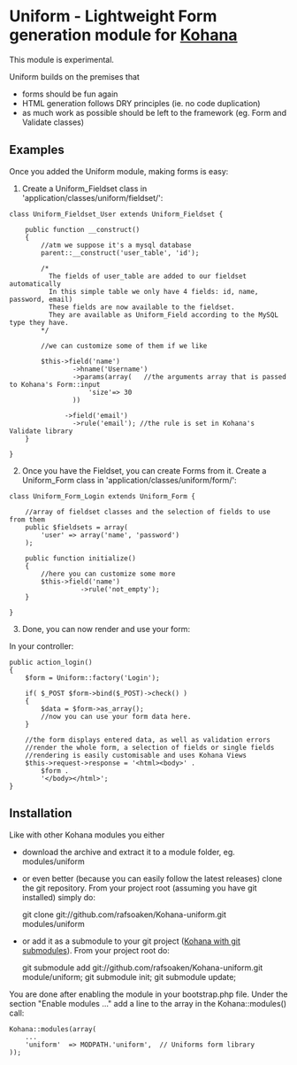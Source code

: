 Uniform - Lightweight Form generation module for [Kohana](http://kohanaframework.org)
=========================================================================

This module is experimental.

Uniform builds on the premises that

* forms should be fun again
* HTML generation follows DRY principles (ie. no code duplication)
* as much work as possible should be left to the framework (eg. Form and Validate classes)

Examples
----------

Once you added the Uniform module, making forms is easy:

1.    Create a Uniform_Fieldset class in 'application/classes/uniform/fieldset/':

    class Uniform_Fieldset_User extends Uniform_Fieldset {

        public function __construct()
        {
            //atm we suppose it's a mysql database
            parent::__construct('user_table', 'id');

            /*
              The fields of user_table are added to our fieldset automatically
              In this simple table we only have 4 fields: id, name, password, email)
              These fields are now available to the fieldset.
              They are available as Uniform_Field according to the MySQL type they have.
            */

            //we can customize some of them if we like

            $this->field('name')
                    ->hname('Username')
                    ->params(array(   //the arguments array that is passed to Kohana's Form::input
                        'size'=> 30
                    ))

                  ->field('email')
                    ->rule('email'); //the rule is set in Kohana's Validate library
        }

    }

2.    Once you have the Fieldset, you can create Forms from it. Create a Uniform_Form class in 'application/classes/uniform/form/':

    class Uniform_Form_Login extends Uniform_Form {

        //array of fieldset classes and the selection of fields to use from them
        public $fieldsets = array(
            'user' => array('name', 'password')
        );

        public function initialize()
        {
            //here you can customize some more
            $this->field('name')
                      ->rule('not_empty');
        }

    }

3.    Done, you can now render and use your form:

In your controller:

    public action_login()
    {
        $form = Uniform::factory('Login');

        if( $_POST $form->bind($_POST)->check() )
        {
            $data = $form->as_array();
            //now you can use your form data here.
        }

        //the form displays entered data, as well as validation errors
        //render the whole form, a selection of fields or single fields
        //rendering is easily customisable and uses Kohana Views
        $this->request->response = '<html><body>' .
            $form .
            '</body></html>';
    }
  
  
Installation
-----------

Like with other Kohana modules you either 

* download the archive and extract it to a module folder, eg. modules/uniform
* or even better (because you can easily follow the latest releases) clone the git repository. 
From your project root (assuming you have git installed) simply do:
    
    git clone git://github.com/rafsoaken/Kohana-uniform.git modules/uniform


* or add it as a submodule to your git project ([Kohana with git submodules](http://kohanaframework.org/guide/tutorials.git)). 
From your project root do:

    git submodule add git://github.com/rafsoaken/Kohana-uniform.git module/uniform;
    git submodule init; git submodule update;
    
You are done after enabling the module in your bootstrap.php file. 
Under the section "Enable modules ..." add a line to the array in the Kohana::modules() call: 

    Kohana::modules(array(
        ...
        'uniform'  => MODPATH.'uniform',  // Uniforms form library
    ));

    






















